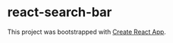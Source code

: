 # react-search-bar

This project was bootstrapped with [Create React App](https://github.com/facebook/create-react-app).

